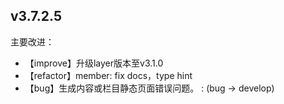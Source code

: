 ## v3.7.2.5

主要改进：
* 【improve】升级layer版本至v3.1.0
* 【refactor】member: fix docs，type hint
* 【bug】生成内容或栏目静态页面错误问题。 : (bug -> develop)

